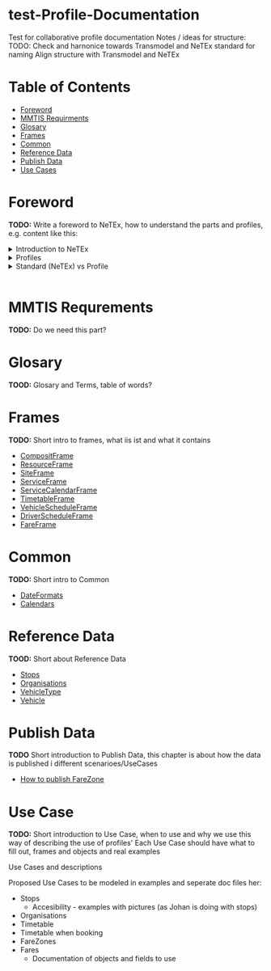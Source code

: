 # test-Profile-Documentation
Test for collaborative profile documentation
Notes / ideas for structure:
TODO: Check and harnonice towards Transmodel and NeTEx standard for naming
Align structure with Transmodel and NeTEx 
# Table of Contents
- [Foreword](#foreword)
- [MMTIS Requirments](#mmtis-requrements)
- [Glosary](#glosary)
- [Frames](#frames)
- [Common](#common)
- [Reference Data](#reference-data)
- [Publish Data](#publish-data)
- [Use Cases](#use-case)
# Foreword
**TODO:** Write a foreword to NeTEx, how to understand the parts and profiles, e.g. content like this:
<details>
<summary>Introduction to NeTEx</summary>
</details>
<details>
<summary>Profiles</summary>
</details>
<details>
<summary>Standard (NeTEx) vs Profile</summary>
</details>
<br/>

# MMTIS Requrements
**TODO:** Do we need this part?
# Glosary
**TOOD:** Glosary and Terms, table of words?
# Frames
**TODO:** Short intro to frames, what iis ist and what it contains
- [CompositFrame](/01-Frames/01-CompositFrame.markdown)
- [ResourceFrame](/01-Frames/02-ResourceFrame.markdown)
- [SiteFrame](/01-Frames/03-SiteFrame.markdown)
- [ServiceFrame](/01-Frames/04-ServiceFrame.markdown)
- [ServiceCalendarFrame](/01-Frames/05-ServiceCalendarFrame.markdown)
- [TimetableFrame](/01-Frames/06-TimetableFrame.markdown)
- [VehicleScheduleFrame](/01-Frames/07-VehicleScheduleFrame.markdown)
- [DriverScheduleFrame](/01-Frames/08-DriverScheduleFrame.markdown)
- [FareFrame](/01-Frames/09-FareFrame.markdown)
# Common
**TODO:** Short intro to Common
- [DateFormats](/02-Common/01-DateFormats.markdown)
- [Calendars](/02-Common/02-Calendars.markdown)
# Reference Data
**TOOD:** Short about Reference Data
- [Stops](/03-ReferrenceData/01-Stops.markdown)
- [Organisations](/03-ReferrenceData/02-Organisations.markdown)
- [VehicleType](/03-ReferrenceData/03-VehicleType.markdown)
- [Vehicle](/03-ReferrenceData/04-Vehicle.markdown)
# Publish Data
**TODO** Short introduction to Publish Data, this chapter is about how the data is published i different scenarioes/UseCases
- [How to publish FareZone](/04-PublishData/20-PublishFareZone.markdown)
# Use Case
**TODO:** Short introduction to Use Case, when to use and why we use this way of describing the use of profiles'
Each Use Case should have what to fill out, frames and objects and real examples

Use Cases and descriptions


Proposed Use Cases to be modeled in examples and seperate doc files her:
- Stops
	- Accesibility - examples with pictures (as Johan is doing with stops)
- Organisations
- Timetable
- Timetable when booking
- FareZones
- Fares
	- Documentation of objects and fields to use
